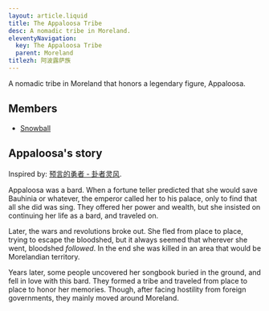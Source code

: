 ```yaml
---
layout: article.liquid
title: The Appaloosa Tribe
desc: A nomadic tribe in Moreland.
eleventyNavigation:
  key: The Appaloosa Tribe
  parent: Moreland
titlezh: 阿波露萨族
---
```


A nomadic tribe in Moreland that honors a legendary figure, Appaloosa.

## Members

- [Snowball](/characters/snowball/)

## Appaloosa's story

Inspired by: [预言的勇者 - 卦者灵风](https://www.bilibili.com/video/BV1Zf4y1Z75m/).

Appaloosa was a bard. When a fortune teller predicted that she would save Bauhinia or whatever, the emperor called her to his palace, only to find that all she did was sing. They offered her power and wealth, but she insisted on continuing her life as a bard, and traveled on.

Later, the wars and revolutions broke out. She fled from place to place, trying to escape the bloodshed, but it always seemed that wherever she went, bloodshed *followed*. In the end she was killed in an area that would be Morelandian territory.

Years later, some people uncovered her songbook buried in the ground, and fell in love with this bard. They formed a tribe and traveled from place to place to honor her memories. Though, after facing hostility from foreign governments, they mainly moved around Moreland.
